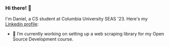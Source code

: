 ### Hi there! 👋

I'm Daniel, a CS student at Columbia University SEAS '23.
Here's my [Linkedin profile](https://www.linkedin.com/in/daniel-greco-8345b3133): 

- 🔭 I’m currently working on setting up a web scraping library for my Open Source Development course.

<!--
**dag2226/dag2226** is a ✨ _special_ ✨ repository because its `README.md` (this file) appears on your GitHub profile.

Here are some ideas to get you started:

- 🔭 I’m currently working on ...
- 🌱 I’m currently learning ...
- 👯 I’m looking to collaborate on ...
- 🤔 I’m looking for help with ...
- 💬 Ask me about ...
- 📫 How to reach me: ...
- 😄 Pronouns: ...
- ⚡ Fun fact: ...
-->
